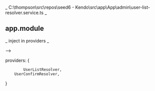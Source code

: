 
_ C:\thompson\src\repos\seed6 - Kendo\src\app\App\admin\user-list-resolver.service.ts _

## app.module ##
_ inject in providers _

-->

providers: {

            UserListResolver,
        UserConfirmResolver,
}